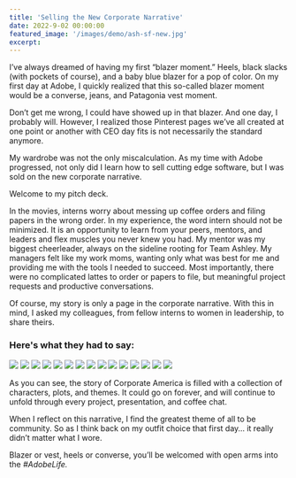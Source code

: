 ```yaml
---
title: 'Selling the New Corporate Narrative'
date: 2022-9-02 00:00:00
featured_image: '/images/demo/ash-sf-new.jpg'
excerpt: 
---
```


I’ve always dreamed of having my first “blazer moment.” Heels, black slacks (with pockets of course), and a baby blue blazer for a pop of color. On my first day at Adobe, I quickly realized that this so-called blazer moment would be a converse, jeans, and Patagonia vest moment.	

Don’t get me wrong, I could have showed up in that blazer. And one day, I probably will. However, I realized those Pinterest pages we’ve all created at one point or another with CEO day fits is not necessarily the standard anymore. 

My wardrobe was not the only miscalculation. As my time with Adobe progressed, not only did I learn how to sell cutting edge software, but I was sold on the new corporate narrative.

Welcome to my pitch deck.

In the movies, interns worry about messing up coffee orders and filing papers in the wrong order. In my experience, the word intern should not be minimized. It is an opportunity to learn from your peers, mentors, and leaders and flex muscles you never knew you had. My mentor was my biggest cheerleader, always on the sideline rooting for Team Ashley. My managers felt like my work moms, wanting only what was best for me and providing me with the tools I needed to succeed. Most importantly, there were no complicated lattes to order or papers to file, but meaningful project requests and productive conversations. 

Of course, my story is only a page in the corporate narrative. With this in mind, I asked my colleagues, from fellow interns to women in leadership, to share theirs.


### Here's what they had to say:

<div class="gallery" data-columns="3">
    <img src="/images/demo/corporate-quotes/quote-1.png">
    <img src="/images/demo/corporate-quotes/quote-2.png">
    <img src="/images/demo/corporate-quotes/quote-3.png">
    <img src="/images/demo/corporate-quotes/quote-4.png">
    <img src="/images/demo/corporate-quotes/quote-5.png">
    <img src="/images/demo/corporate-quotes/quote-6.png">
    <img src="/images/demo/corporate-quotes/quote-7.png">
    <img src="/images/demo/corporate-quotes/quote-8.png">
    <img src="/images/demo/corporate-quotes/quote-9.png">
    <img src="/images/demo/corporate-quotes/quote-10.png">
    <img src="/images/demo/corporate-quotes/quote-11.png">
    <img src="/images/demo/corporate-quotes/quote-12.png">
    <img src="/images/demo/corporate-quotes/quote-13.png">
    <img src="/images/demo/corporate-quotes/quote-14.png">
    <img src="/images/demo/corporate-quotes/quote-15.png">
</div>



As you can see, the story of Corporate America is filled with a collection of characters, plots, and themes. It could go on forever, and will continue to unfold through every project, presentation, and coffee chat.

When I reflect on this narrative, I find the greatest theme of all to be community. So as I think back on my outfit choice that first day… it really didn’t matter what I wore. 

Blazer or vest, heels or converse, you’ll be welcomed with open arms into the *#AdobeLife.*
